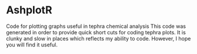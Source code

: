 # AshplotR
Code for plotting graphs useful in tephra chemical analysis
This code was generated in order to provide quick short cuts for coding tephra plots. It is clunky and slow in places which reflects my ability to code. However, I hope you will find it useful.